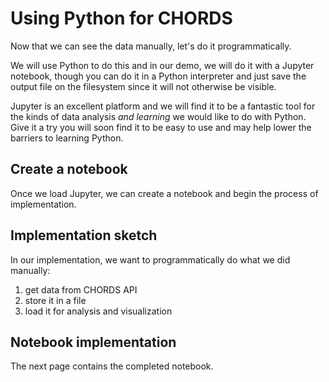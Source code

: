 # Using Python for CHORDS

Now that we can see the data manually, let's 
do it programmatically.

We will use Python to do this and in our demo, we will
do it with a Jupyter notebook, though you can
do it in a Python interpreter and just save
the output file on the filesystem since it will
not otherwise be visible.

Jupyter is an excellent platform and 
we will find it to be a fantastic tool
for the kinds of data analysis _and learning_
we would like to do with Python.  Give it a try
you will soon find it to be easy to use
and may help lower the barriers to learning
Python.

## Create a notebook

Once we load Jupyter, we can create a notebook
and begin the process of implementation.

## Implementation sketch

In our implementation, we want to programmatically 
do what we did manually:

1. get data from CHORDS API
2. store it in a file
3. load it for analysis and visualization

## Notebook implementation

The next page contains the completed notebook.